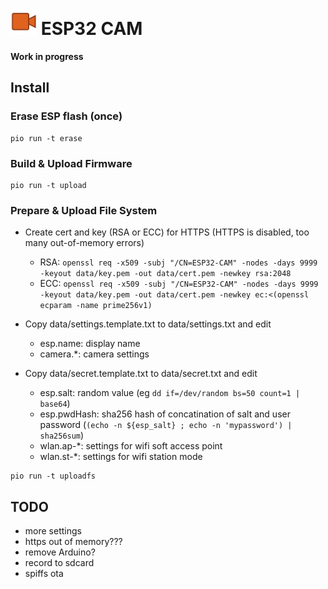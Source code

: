 # <img src="icon/camera.svg" alt="ESP32 CAM logo" width="42px"/> ESP32 CAM 

**Work in progress**

## Install

### Erase ESP flash (once)
```
pio run -t erase
```

### Build & Upload Firmware
```
pio run -t upload
```

### Prepare & Upload File System

* Create cert and key (RSA or ECC) for HTTPS (HTTPS is disabled, too many out-of-memory errors)
  * RSA: ```openssl req -x509 -subj "/CN=ESP32-CAM" -nodes -days 9999 -keyout data/key.pem -out data/cert.pem -newkey rsa:2048```
  * ECC: ```openssl req -x509 -subj "/CN=ESP32-CAM" -nodes -days 9999 -keyout data/key.pem -out data/cert.pem -newkey ec:<(openssl ecparam -name prime256v1)```

* Copy data/settings.template.txt to data/settings.txt and edit
  * esp.name: display name
  * camera.*: camera settings
* Copy data/secret.template.txt to data/secret.txt and edit
  * esp.salt: random value (eg ```dd if=/dev/random bs=50 count=1 | base64```)
  * esp.pwdHash: sha256 hash of concatination of salt and user password (```(echo -n ${esp_salt} ; echo -n 'mypassword') | sha256sum```)
  * wlan.ap-*: settings for wifi soft access point
  * wlan.st-*: settings for wifi station mode
  
```
pio run -t uploadfs
```

## TODO

* more settings
* https out of memory???
* remove Arduino?
* record to sdcard
* spiffs ota
